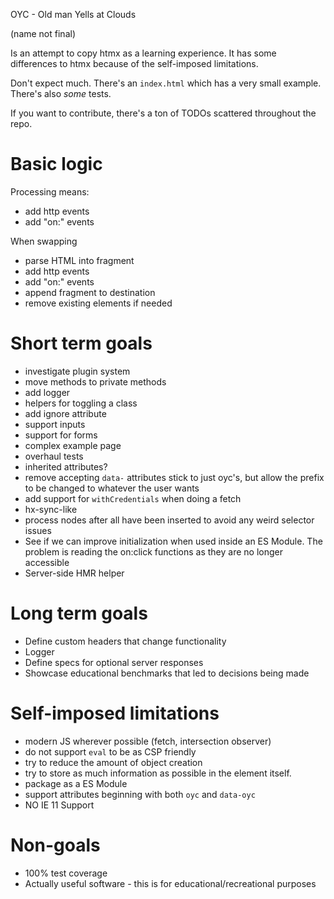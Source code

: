 OYC - Old man Yells at Clouds

(name not final)

Is an attempt to copy htmx as a learning experience. It has some differences to htmx because of the self-imposed limitations.

Don't expect much. There's an `index.html` which has a very small example. There's also _some_ tests.

If you want to contribute, there's a ton of TODOs scattered throughout the repo.

# Basic logic

Processing means:
 - add http events
 - add "on:" events

When swapping
 - parse HTML into fragment
 - add http events
 - add "on:" events
 - append fragment to destination
 - remove existing elements if needed


# Short term goals
- investigate plugin system
- move methods to private methods
- add logger
- helpers for toggling a class
- add ignore attribute
- support inputs
- support for forms
- complex example page
- overhaul tests
- inherited attributes?
- remove accepting `data-` attributes stick to just oyc's, but allow the prefix to be changed to whatever the user wants
- add support for `withCredentials` when doing a fetch
- hx-sync-like
- process nodes after all have been inserted to avoid any weird selector issues
- See if we can improve initialization when used inside an ES Module. The problem is reading the on:click functions as they are no longer accessible
- Server-side HMR helper

# Long term goals
- Define custom headers that change functionality
- Logger
- Define specs for optional server responses
- Showcase educational benchmarks that led to decisions being made

# Self-imposed limitations
- modern JS wherever possible (fetch, intersection observer)
- do not support `eval` to be as CSP friendly
- try to reduce the amount of object creation
- try to store as much information as possible in the element itself.
- package as a ES Module
- support attributes beginning with both `oyc` and `data-oyc`
- NO IE 11 Support

# Non-goals
- 100% test coverage
- Actually useful software - this is for educational/recreational purposes
